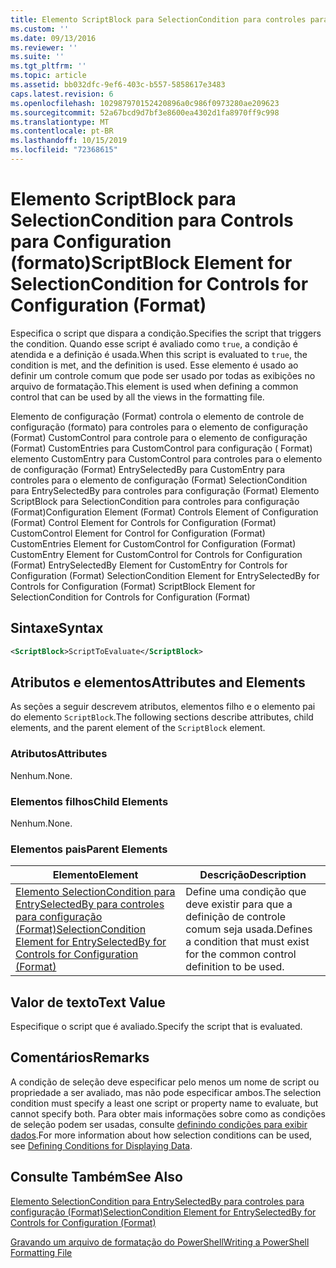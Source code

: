 ```yaml
---
title: Elemento ScriptBlock para SelectionCondition para controles para configuração (Format) | Microsoft Docs
ms.custom: ''
ms.date: 09/13/2016
ms.reviewer: ''
ms.suite: ''
ms.tgt_pltfrm: ''
ms.topic: article
ms.assetid: bb032dfc-9ef6-403c-b557-5858617e3483
caps.latest.revision: 6
ms.openlocfilehash: 102987970152420896a0c986f0973280ae209623
ms.sourcegitcommit: 52a67bcd9d7bf3e8600ea4302d1fa8970ff9c998
ms.translationtype: MT
ms.contentlocale: pt-BR
ms.lasthandoff: 10/15/2019
ms.locfileid: "72368615"
---
```

# <a name="scriptblock-element-for-selectioncondition-for-controls-for-configuration-format"></a><span data-ttu-id="6f453-102">Elemento ScriptBlock para SelectionCondition para Controls para Configuration (formato)</span><span class="sxs-lookup"><span data-stu-id="6f453-102">ScriptBlock Element for SelectionCondition for Controls for Configuration (Format)</span></span>

<span data-ttu-id="6f453-103">Especifica o script que dispara a condição.</span><span class="sxs-lookup"><span data-stu-id="6f453-103">Specifies the script that triggers the condition.</span></span> <span data-ttu-id="6f453-104">Quando esse script é avaliado como `true`, a condição é atendida e a definição é usada.</span><span class="sxs-lookup"><span data-stu-id="6f453-104">When this script is evaluated to `true`, the condition is met, and the definition is used.</span></span> <span data-ttu-id="6f453-105">Esse elemento é usado ao definir um controle comum que pode ser usado por todas as exibições no arquivo de formatação.</span><span class="sxs-lookup"><span data-stu-id="6f453-105">This element is used when defining a common control that can be used by all the views in the formatting file.</span></span>

<span data-ttu-id="6f453-106">Elemento de configuração (Format) controla o elemento de controle de configuração (formato) para controles para o elemento de configuração (Format) CustomControl para controle para o elemento de configuração (Format) CustomEntries para CustomControl para configuração ( Format) elemento CustomEntry para CustomControl para controles para o elemento de configuração (Format) EntrySelectedBy para CustomEntry para controles para o elemento de configuração (Format) SelectionCondition para EntrySelectedBy para controles para configuração (Format) Elemento ScriptBlock para SelectionCondition para controles para configuração (Format)</span><span class="sxs-lookup"><span data-stu-id="6f453-106">Configuration Element (Format) Controls Element of Configuration (Format) Control Element for Controls for Configuration (Format) CustomControl Element for Control for Configuration (Format) CustomEntries Element for CustomControl for Configuration (Format) CustomEntry Element for CustomControl for Controls for Configuration (Format) EntrySelectedBy Element for CustomEntry for Controls for Configuration (Format) SelectionCondition Element for EntrySelectedBy for Controls for Configuration (Format) ScriptBlock Element for SelectionCondition for Controls for Configuration (Format)</span></span>

## <a name="syntax"></a><span data-ttu-id="6f453-107">Sintaxe</span><span class="sxs-lookup"><span data-stu-id="6f453-107">Syntax</span></span>

```xml
<ScriptBlock>ScriptToEvaluate</ScriptBlock>
```

## <a name="attributes-and-elements"></a><span data-ttu-id="6f453-108">Atributos e elementos</span><span class="sxs-lookup"><span data-stu-id="6f453-108">Attributes and Elements</span></span>

<span data-ttu-id="6f453-109">As seções a seguir descrevem atributos, elementos filho e o elemento pai do elemento `ScriptBlock`.</span><span class="sxs-lookup"><span data-stu-id="6f453-109">The following sections describe attributes, child elements, and the parent element of the `ScriptBlock` element.</span></span>

### <a name="attributes"></a><span data-ttu-id="6f453-110">Atributos</span><span class="sxs-lookup"><span data-stu-id="6f453-110">Attributes</span></span>

<span data-ttu-id="6f453-111">Nenhum.</span><span class="sxs-lookup"><span data-stu-id="6f453-111">None.</span></span>

### <a name="child-elements"></a><span data-ttu-id="6f453-112">Elementos filhos</span><span class="sxs-lookup"><span data-stu-id="6f453-112">Child Elements</span></span>

<span data-ttu-id="6f453-113">Nenhum.</span><span class="sxs-lookup"><span data-stu-id="6f453-113">None.</span></span>

### <a name="parent-elements"></a><span data-ttu-id="6f453-114">Elementos pais</span><span class="sxs-lookup"><span data-stu-id="6f453-114">Parent Elements</span></span>

|<span data-ttu-id="6f453-115">Elemento</span><span class="sxs-lookup"><span data-stu-id="6f453-115">Element</span></span>|<span data-ttu-id="6f453-116">Descrição</span><span class="sxs-lookup"><span data-stu-id="6f453-116">Description</span></span>|
|-------------|-----------------|
|[<span data-ttu-id="6f453-117">Elemento SelectionCondition para EntrySelectedBy para controles para configuração (Format)</span><span class="sxs-lookup"><span data-stu-id="6f453-117">SelectionCondition Element for EntrySelectedBy for Controls for Configuration (Format)</span></span>](./selectioncondition-element-for-entryselectedby-for-controls-for-configuration-format.md)|<span data-ttu-id="6f453-118">Define uma condição que deve existir para que a definição de controle comum seja usada.</span><span class="sxs-lookup"><span data-stu-id="6f453-118">Defines a condition that must exist for the common control definition to be used.</span></span>|

## <a name="text-value"></a><span data-ttu-id="6f453-119">Valor de texto</span><span class="sxs-lookup"><span data-stu-id="6f453-119">Text Value</span></span>

<span data-ttu-id="6f453-120">Especifique o script que é avaliado.</span><span class="sxs-lookup"><span data-stu-id="6f453-120">Specify the script that is evaluated.</span></span>

## <a name="remarks"></a><span data-ttu-id="6f453-121">Comentários</span><span class="sxs-lookup"><span data-stu-id="6f453-121">Remarks</span></span>

<span data-ttu-id="6f453-122">A condição de seleção deve especificar pelo menos um nome de script ou propriedade a ser avaliado, mas não pode especificar ambos.</span><span class="sxs-lookup"><span data-stu-id="6f453-122">The selection condition must specify a least one script or property name to evaluate, but cannot specify both.</span></span> <span data-ttu-id="6f453-123">Para obter mais informações sobre como as condições de seleção podem ser usadas, consulte [definindo condições para exibir dados](./defining-conditions-for-displaying-data.md).</span><span class="sxs-lookup"><span data-stu-id="6f453-123">For more information about how selection conditions can be used, see [Defining Conditions for Displaying Data](./defining-conditions-for-displaying-data.md).</span></span>

## <a name="see-also"></a><span data-ttu-id="6f453-124">Consulte Também</span><span class="sxs-lookup"><span data-stu-id="6f453-124">See Also</span></span>

[<span data-ttu-id="6f453-125">Elemento SelectionCondition para EntrySelectedBy para controles para configuração (Format)</span><span class="sxs-lookup"><span data-stu-id="6f453-125">SelectionCondition Element for EntrySelectedBy for Controls for Configuration (Format)</span></span>](./selectioncondition-element-for-entryselectedby-for-controls-for-configuration-format.md)

[<span data-ttu-id="6f453-126">Gravando um arquivo de formatação do PowerShell</span><span class="sxs-lookup"><span data-stu-id="6f453-126">Writing a PowerShell Formatting File</span></span>](./writing-a-powershell-formatting-file.md)
